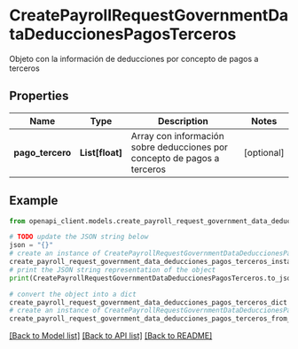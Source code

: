 # CreatePayrollRequestGovernmentDataDeduccionesPagosTerceros

Objeto con la información de deducciones por concepto de pagos a terceros

## Properties

Name | Type | Description | Notes
------------ | ------------- | ------------- | -------------
**pago_tercero** | **List[float]** | Array con información sobre deducciones por concepto de pagos a terceros | [optional] 

## Example

```python
from openapi_client.models.create_payroll_request_government_data_deducciones_pagos_terceros import CreatePayrollRequestGovernmentDataDeduccionesPagosTerceros

# TODO update the JSON string below
json = "{}"
# create an instance of CreatePayrollRequestGovernmentDataDeduccionesPagosTerceros from a JSON string
create_payroll_request_government_data_deducciones_pagos_terceros_instance = CreatePayrollRequestGovernmentDataDeduccionesPagosTerceros.from_json(json)
# print the JSON string representation of the object
print(CreatePayrollRequestGovernmentDataDeduccionesPagosTerceros.to_json())

# convert the object into a dict
create_payroll_request_government_data_deducciones_pagos_terceros_dict = create_payroll_request_government_data_deducciones_pagos_terceros_instance.to_dict()
# create an instance of CreatePayrollRequestGovernmentDataDeduccionesPagosTerceros from a dict
create_payroll_request_government_data_deducciones_pagos_terceros_from_dict = CreatePayrollRequestGovernmentDataDeduccionesPagosTerceros.from_dict(create_payroll_request_government_data_deducciones_pagos_terceros_dict)
```
[[Back to Model list]](../README.md#documentation-for-models) [[Back to API list]](../README.md#documentation-for-api-endpoints) [[Back to README]](../README.md)


